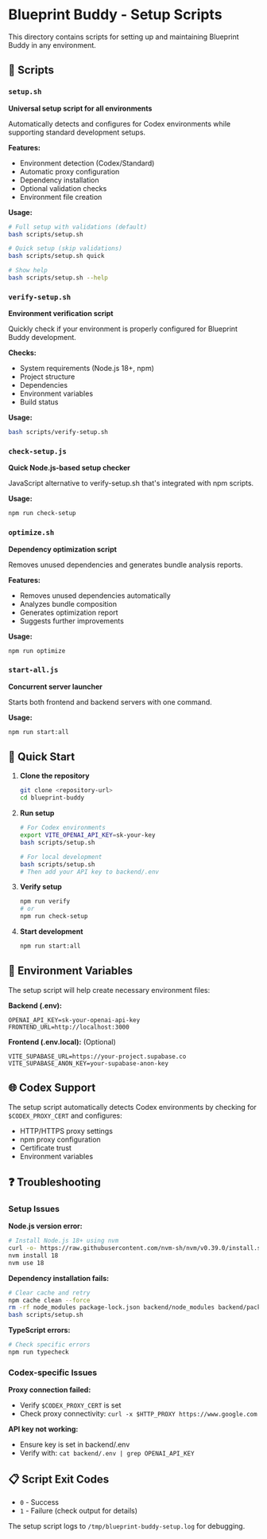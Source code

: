 # Blueprint Buddy - Setup Scripts

This directory contains scripts for setting up and maintaining Blueprint Buddy in any environment.

## 📜 Scripts

### `setup.sh`
**Universal setup script for all environments**

Automatically detects and configures for Codex environments while supporting standard development setups.

**Features:**
- Environment detection (Codex/Standard)
- Automatic proxy configuration
- Dependency installation
- Optional validation checks
- Environment file creation

**Usage:**
```bash
# Full setup with validations (default)
bash scripts/setup.sh

# Quick setup (skip validations)
bash scripts/setup.sh quick

# Show help
bash scripts/setup.sh --help
```

### `verify-setup.sh`
**Environment verification script**

Quickly check if your environment is properly configured for Blueprint Buddy development.

**Checks:**
- System requirements (Node.js 18+, npm)
- Project structure
- Dependencies
- Environment variables
- Build status

**Usage:**
```bash
bash scripts/verify-setup.sh
```

### `check-setup.js`
**Quick Node.js-based setup checker**

JavaScript alternative to verify-setup.sh that's integrated with npm scripts.

**Usage:**
```bash
npm run check-setup
```

### `optimize.sh`
**Dependency optimization script**

Removes unused dependencies and generates bundle analysis reports.

**Features:**
- Removes unused dependencies automatically
- Analyzes bundle composition
- Generates optimization report
- Suggests further improvements

**Usage:**
```bash
npm run optimize
```

### `start-all.js`
**Concurrent server launcher**

Starts both frontend and backend servers with one command.

**Usage:**
```bash
npm run start:all
```

## 🚀 Quick Start

1. **Clone the repository**
   ```bash
   git clone <repository-url>
   cd blueprint-buddy
   ```

2. **Run setup**
   ```bash
   # For Codex environments
   export VITE_OPENAI_API_KEY=sk-your-key
   bash scripts/setup.sh
   
   # For local development
   bash scripts/setup.sh
   # Then add your API key to backend/.env
   ```

3. **Verify setup**
   ```bash
   npm run verify
   # or
   npm run check-setup
   ```

4. **Start development**
   ```bash
   npm run start:all
   ```

## 🔧 Environment Variables

The setup script will help create necessary environment files:

**Backend (.env):**
```env
OPENAI_API_KEY=sk-your-openai-api-key
FRONTEND_URL=http://localhost:3000
```

**Frontend (.env.local):** (Optional)
```env
VITE_SUPABASE_URL=https://your-project.supabase.co
VITE_SUPABASE_ANON_KEY=your-supabase-anon-key
```

## 🌐 Codex Support

The setup script automatically detects Codex environments by checking for `$CODEX_PROXY_CERT` and configures:
- HTTP/HTTPS proxy settings
- npm proxy configuration  
- Certificate trust
- Environment variables

## ❓ Troubleshooting

### Setup Issues

**Node.js version error:**
```bash
# Install Node.js 18+ using nvm
curl -o- https://raw.githubusercontent.com/nvm-sh/nvm/v0.39.0/install.sh | bash
nvm install 18
nvm use 18
```

**Dependency installation fails:**
```bash
# Clear cache and retry
npm cache clean --force
rm -rf node_modules package-lock.json backend/node_modules backend/package-lock.json
bash scripts/setup.sh
```

**TypeScript errors:**
```bash
# Check specific errors
npm run typecheck
```

### Codex-specific Issues

**Proxy connection failed:**
- Verify `$CODEX_PROXY_CERT` is set
- Check proxy connectivity: `curl -x $HTTP_PROXY https://www.google.com`

**API key not working:**
- Ensure key is set in backend/.env
- Verify with: `cat backend/.env | grep OPENAI_API_KEY`

## 📋 Script Exit Codes

- `0` - Success
- `1` - Failure (check output for details)

The setup script logs to `/tmp/blueprint-buddy-setup.log` for debugging. 